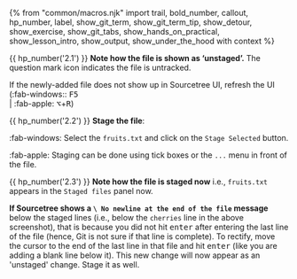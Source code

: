 {% from "common/macros.njk" import trail, bold_number, callout, hp_number, label, show_git_term, show_git_term_tip, show_detour, show_exercise, show_git_tabs, show_hands_on_practical, show_lesson_intro, show_output, show_under_the_hood with context %}

{{ hp_number('2.1') }} **Note how the file is shown as ‘unstaged’.** The question mark icon indicates the file is untracked.

<pic eager src="{{baseUrl}}/gitAndGithub/stage/images/sourcetreeWinAddedFile.png" height="220" />
<p/>

<box type="tip" seamless>

If the newly-added file does not show up in Sourcetree UI, refresh the UI (:fab-windows:: <kbd>F5</kbd><br> | :fab-apple: <kbd>⌥</kbd>+<kbd>R</kbd>)
</box>

{{ hp_number('2.2') }} **Stage the file**:

:fab-windows: Select the `fruits.txt` and click on the `Stage Selected` button.<br>
<pic eager src="{{baseUrl}}/gitAndGithub/stage/images/sourcetreeWinStageButton.png" width="350"/>
<p/>

:fab-apple: Staging can be done using tick boxes or the `...` menu in front of the file.<br>
<pic eager src="{{baseUrl}}/gitAndGithub/stage/images/sourcetreeMacStageFile.png" />
<p/>


{{ hp_number('2.3') }} **Note how the file is staged now** i.e., `fruits.txt` appears in the `Staged files` panel now.

<pic eager src="{{baseUrl}}/gitAndGithub/stage/images/sourcetreeWinNewFileStaged.png" height="180" />
<p/>

<box type="info" seamless>

**If Sourcetree shows a `\ No newline at the end of the file` message** below the staged lines (i.e., below the `cherries` line in the above screenshot), that is because you did not hit <kbd>enter</kbd> after entering the last line of the file (hence, Git is not sure if that line is complete). To rectify, move the cursor to the end of the last line in that file and hit <kbd>enter</kbd> (like you are adding a blank line below it). This new change will now appear as an 'unstaged' change. Stage it as well.
</box>
